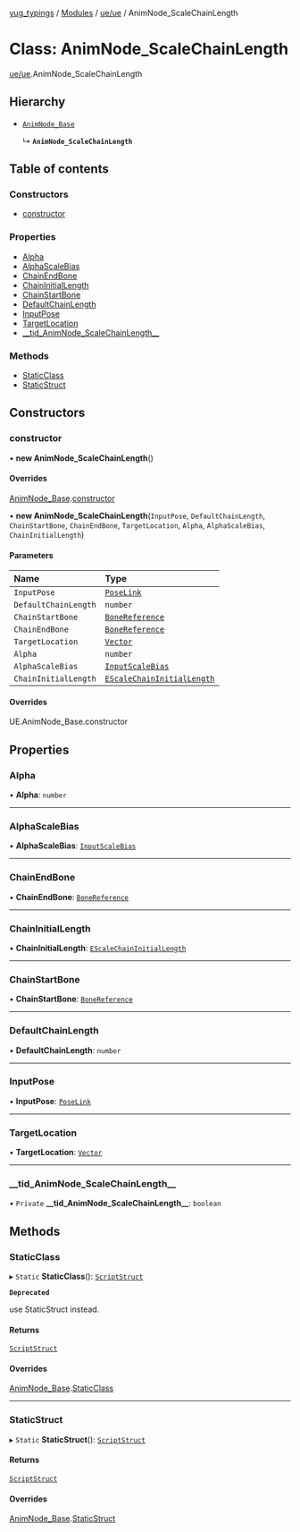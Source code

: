 [yug_typings](../README.md) / [Modules](../modules.md) / [ue/ue](../modules/ue_ue.md) / AnimNode\_ScaleChainLength

# Class: AnimNode\_ScaleChainLength

[ue/ue](../modules/ue_ue.md).AnimNode_ScaleChainLength

## Hierarchy

- [`AnimNode_Base`](ue_ue.AnimNode_Base.md)

  ↳ **`AnimNode_ScaleChainLength`**

## Table of contents

### Constructors

- [constructor](ue_ue.AnimNode_ScaleChainLength.md#constructor)

### Properties

- [Alpha](ue_ue.AnimNode_ScaleChainLength.md#alpha)
- [AlphaScaleBias](ue_ue.AnimNode_ScaleChainLength.md#alphascalebias)
- [ChainEndBone](ue_ue.AnimNode_ScaleChainLength.md#chainendbone)
- [ChainInitialLength](ue_ue.AnimNode_ScaleChainLength.md#chaininitiallength)
- [ChainStartBone](ue_ue.AnimNode_ScaleChainLength.md#chainstartbone)
- [DefaultChainLength](ue_ue.AnimNode_ScaleChainLength.md#defaultchainlength)
- [InputPose](ue_ue.AnimNode_ScaleChainLength.md#inputpose)
- [TargetLocation](ue_ue.AnimNode_ScaleChainLength.md#targetlocation)
- [\_\_tid\_AnimNode\_ScaleChainLength\_\_](ue_ue.AnimNode_ScaleChainLength.md#__tid_animnode_scalechainlength__)

### Methods

- [StaticClass](ue_ue.AnimNode_ScaleChainLength.md#staticclass)
- [StaticStruct](ue_ue.AnimNode_ScaleChainLength.md#staticstruct)

## Constructors

### constructor

• **new AnimNode_ScaleChainLength**()

#### Overrides

[AnimNode_Base](ue_ue.AnimNode_Base.md).[constructor](ue_ue.AnimNode_Base.md#constructor)

• **new AnimNode_ScaleChainLength**(`InputPose`, `DefaultChainLength`, `ChainStartBone`, `ChainEndBone`, `TargetLocation`, `Alpha`, `AlphaScaleBias`, `ChainInitialLength`)

#### Parameters

| Name | Type |
| :------ | :------ |
| `InputPose` | [`PoseLink`](ue_ue.PoseLink.md) |
| `DefaultChainLength` | `number` |
| `ChainStartBone` | [`BoneReference`](ue_ue.BoneReference.md) |
| `ChainEndBone` | [`BoneReference`](ue_ue.BoneReference.md) |
| `TargetLocation` | [`Vector`](ue_ue_s.Vector.md) |
| `Alpha` | `number` |
| `AlphaScaleBias` | [`InputScaleBias`](ue_ue.InputScaleBias.md) |
| `ChainInitialLength` | [`EScaleChainInitialLength`](../enums/ue_ue.EScaleChainInitialLength.md) |

#### Overrides

UE.AnimNode\_Base.constructor

## Properties

### Alpha

• **Alpha**: `number`

___

### AlphaScaleBias

• **AlphaScaleBias**: [`InputScaleBias`](ue_ue.InputScaleBias.md)

___

### ChainEndBone

• **ChainEndBone**: [`BoneReference`](ue_ue.BoneReference.md)

___

### ChainInitialLength

• **ChainInitialLength**: [`EScaleChainInitialLength`](../enums/ue_ue.EScaleChainInitialLength.md)

___

### ChainStartBone

• **ChainStartBone**: [`BoneReference`](ue_ue.BoneReference.md)

___

### DefaultChainLength

• **DefaultChainLength**: `number`

___

### InputPose

• **InputPose**: [`PoseLink`](ue_ue.PoseLink.md)

___

### TargetLocation

• **TargetLocation**: [`Vector`](ue_ue_s.Vector.md)

___

### \_\_tid\_AnimNode\_ScaleChainLength\_\_

• `Private` **\_\_tid\_AnimNode\_ScaleChainLength\_\_**: `boolean`

## Methods

### StaticClass

▸ `Static` **StaticClass**(): [`ScriptStruct`](ue_ue.ScriptStruct.md)

**`Deprecated`**

use StaticStruct instead.

#### Returns

[`ScriptStruct`](ue_ue.ScriptStruct.md)

#### Overrides

[AnimNode_Base](ue_ue.AnimNode_Base.md).[StaticClass](ue_ue.AnimNode_Base.md#staticclass)

___

### StaticStruct

▸ `Static` **StaticStruct**(): [`ScriptStruct`](ue_ue.ScriptStruct.md)

#### Returns

[`ScriptStruct`](ue_ue.ScriptStruct.md)

#### Overrides

[AnimNode_Base](ue_ue.AnimNode_Base.md).[StaticStruct](ue_ue.AnimNode_Base.md#staticstruct)
